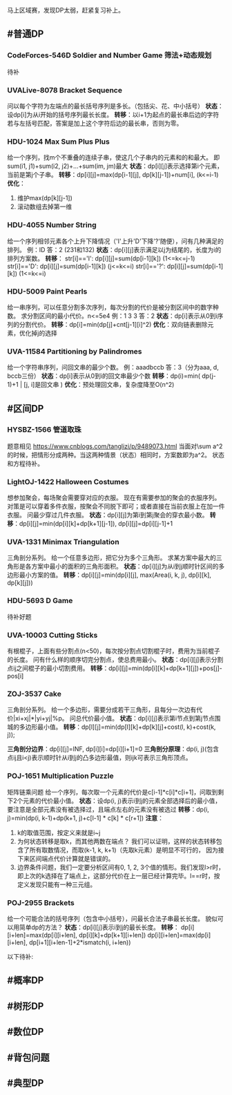 马上区域赛，发现DP太弱，赶紧复习补上。

## #普通DP

### CodeForces-546D Soldier and Number Game 筛法+动态规划
待补

### UVALive-8078 Bracket Sequence
问以每个字符为左端点的最长括号序列是多长。（包括尖、花、中小括号）
**状态**：设dp[i]为从i开始的括号序列最长长度。
**转移**：以i+1为起点的最长串后边的字符若与左括号匹配，答案是加上这个字符后边的最长串，否则为零。

### HDU-1024 Max Sum Plus Plus
给一个序列，找m个不重叠的连续子串，使这几个子串内的元素和的和最大。
即sum(i1, j1)+sum(i2, j2)+...+sum(im, jm)最大
**状态**：dp[i][j]表示选择第i个元素，当前是第j个子串。
**转移**：dp[i][j]=max(dp[i-1][j], dp[k][j-1])+num[i], (k<=i-1)
**优化**：
1. 维护max(dp[k][j-1])
2. 滚动数组去掉第一维

### HDU-4055 Number String
给一个序列相邻元素各个上升下降情况（'I'上升'D'下降'?'随便），问有几种满足的排列。
例：ID
答：2 (231和132)
**状态**：dp[i][j]表示满足以j为结尾的，长度为i的排列方案数。
**转移**：
str[i]=='I': dp[i][j]=sum(dp[i-1][k]) (1<=k<=j-1)
str[i]=='D': dp[i][j]=sum(dp[i-1][k]) (j<=k<=i)
str[i]=='?': dp[i][j]=sum(dp[i-1][k]) (1<=k<=i)

### HDU-5009 Paint Pearls
给一串序列，可以任意分割多次序列，每次分割的代价是被分割区间中的数字种数。
求分割区间的最小代价。n<=5e4
例：1 3 3
答：2
**状态**：dp[i]表示从0到i序列的分割代价。
**转移**：dp[i]=min(dp[j]+cnt[j-1][i]^2)
**优化**：双向链表删除元素，优化掉j的选择

### UVA-11584 Partitioning by Palindromes
给一个字符串序列，问回文串的最少个数。
例：aaadbccb
答：3（分为aaa, d, bccb三份）
**状态**：dp[i]表示从0到i的回文串最少个数
**转移**：dp(i)=min( dp(j-1)+1 | [j, i]是回文串 )
**优化**：预处理回文串，复杂度降至O(n^2)


## #区间DP

### HYSBZ-1566 管道取珠
题意相见 <https://www.cnblogs.com/tanglizi/p/9489073.html>
当面对\sum a^2的时候，把情形分成两种。当这两种情景（状态）相同时，方案数即为a^2。
状态和方程待补。

### LightOJ-1422 Halloween Costumes
想参加聚会，每场聚会需要穿对应的衣服。
现在有需要参加的聚会的衣服序列。
对策是可以穿着多件衣服，按聚会不同脱下即可；或者直接在当前衣服上在加一件衣服。
问最少穿过几件衣服。
**状态**：dp[i][j]为第i到第j聚会的穿衣最小数。
**转移**：dp[i][j]=min(dp[i][k]+dp[k+1][j-1]), dp[i][j]=dp[i][j-1]+1

### UVA-1331 Minimax Triangulation
三角剖分系列。
给一个任意多边形，把它分为多个三角形。
求某方案中最大的三角形是各方案中最小的面积的三角形面积。
**状态**：dp[i][j]为从i到j顺时针区间的多边形最小方案的值。
**转移**：dp[i][j]=min(dp[i][j], max(Area(i, k, j), dp[i][k], dp[k][j]))

### HDU-5693 D Game
待补好题

### UVA-10003 Cutting Sticks
有根棍子，上面有些分割点(n<50)，每次按分割点切割棍子时，费用为当前棍子的长度。
问有什么样的顺序切完分割点，使总费用最小。
**状态**：dp[i][j]表示分割点ij之间棍子的最小切割费用。
**转移**：dp[i][j]=min(dp[i][k]+dp[k+1][j])+pos[j]-pos[i]

### ZOJ-3537 Cake
三角剖分系列。
给一个多边形，需要分成若干三角形，且每分一次边有代价|xi+xj|*|yi+yj|%p。
问总代价最小值。
**状态**：dp[i][j]表示第i节点到第j节点围城的多边形最小值。
**转移**：dp[l][j]=min(dp[l][k]+dp[k][j]+cost(l, k)+cost(k, j));

**三角剖分边界**：dp[i][j]=INF, dp[i][i]=dp[i][i+1]=0
**三角剖分原理**：dp(i, j)(包含点ij且i<j)表示顺时针从i到j的凸多边形最值，则ijk可表示三角形顶点。

### POJ-1651 Multiplication Puzzle
矩阵链乘问题
给一个序列，每次取一个元素的代价是c[i-1]*c[i]*c[i+1]，问取到剩下2个元素的代价最小值。
**状态**：设dp(i, j)表示i到j的元素全部选择后的最小值，要注意是全部元素没有被选择过，且端点左右的元素没有被选过
**转移**：dp(i, j)=min(dp(i, k-1)+dp(k+1, j)+c[l-1] * c[k] * c[r+1])
**注意**：
1. k的取值范围，按定义来就是i~j
2. 为何状态转移是取k，而其他两数在端点？
我们可以证明，这样的状态转移包含了所有取数情况，而取(k-1, k, k+1)（先取k元素）是明显不可行的，
因为接下来区间端点代价计算就是错误的。
3. 边界条件问题，我们一定要分析区间有0, 1, 2, 3个值的情形。我们发现l>r时，即上次的k选择在了端点上，这部分代价在上一层已经计算完毕。l==r时，按定义发现只能有一种三元组。

### POJ-2955 Brackets
给一个可能合法的括号序列（包含中小括号），问最长合法子串最长长度。
貌似可以用简单dp的方法？
**状态**：dp[i][j]表示i到j的最长长度。
**转移**：
dp[i][i+len]=max(dp[i][i+len], dp[i][k]+dp[k+1][i+len])
dp[i][i+len]=max(dp[i][i+len], dp[i+1][i+len-1]+2*ismatch(i, i+len))


以下待补:
## #概率DP
## #树形DP
## #数位DP
## #背包问题
## #典型DP